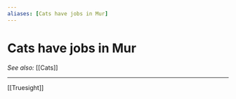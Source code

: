 ```yaml
---
aliases: [Cats have jobs in Mur]
---
```

# Cats have jobs in Mur
*See also:* [[Cats]]
___
[[Truesight]]